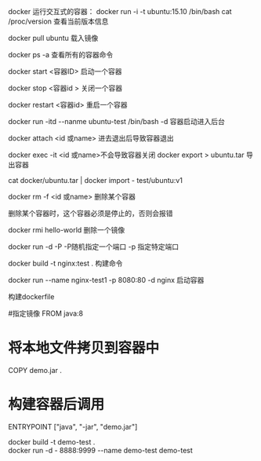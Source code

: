 docker 运行交互式的容器：
   docker run -i -t ubuntu:15.10 /bin/bash
cat /proc/version 查看当前版本信息

docker pull ubuntu 载入镜像

docker ps -a 查看所有的容器命令

docker start <容器ID> 启动一个容器

docker stop <容器id > 关闭一个容器

docker restart <容器id> 重启一个容器

docker run -itd --nanme ubuntu-test /bin/bash -d 容器启动进入后台

docker attach <id 或name> 进去退出后导致容器退出

docker exec -it <id 或name>不会导致容器关闭
docker export <id> > ubuntu.tar 导出容器

cat docker/ubuntu.tar | docker import - test/ubuntu:v1

docker rm -f <id 或name> 删除某个容器

 删除某个容器时，这个容器必须是停止的，否则会报错

docker rmi hello-world 删除一个镜像

docker run -d -P 
  -P随机指定一个端口
  -p 指定特定端口 	 


docker build -t nginx:test . 构建命令

docker run --name nginx-test1 -p 8080:80 -d nginx 启动容器




构建dockerfile


#指定镜像
FROM java:8
# 将本地文件拷贝到容器中
COPY  demo.jar .

# 构建容器后调用
ENTRYPOINT ["java", "-jar", "demo.jar"]

docker build -t demo-test .                          
docker run -d - 8888:9999 --name demo-test demo-test 